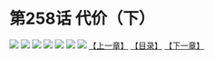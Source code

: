 # 第258话 代价（下）
![](https://mhpic.xiaomingtaiji.net/comic/D/斗破苍穹拆分版/258话/1.jpg-zymk.middle.webp)
![](https://mhpic.xiaomingtaiji.net/comic/D/斗破苍穹拆分版/258话/2.jpg-zymk.middle.webp)
![](https://mhpic.xiaomingtaiji.net/comic/D/斗破苍穹拆分版/258话/3.jpg-zymk.middle.webp)
![](https://mhpic.xiaomingtaiji.net/comic/D/斗破苍穹拆分版/258话/4.jpg-zymk.middle.webp)
![](https://mhpic.xiaomingtaiji.net/comic/D/斗破苍穹拆分版/258话/5.jpg-zymk.middle.webp)
![](https://mhpic.xiaomingtaiji.net/comic/D/斗破苍穹拆分版/258话/6.jpg-zymk.middle.webp)
![](https://mhpic.xiaomingtaiji.net/comic/D/斗破苍穹拆分版/258话/7.jpg-zymk.middle.webp)
[【上一章】](./257.md)
[【目录】](./README.md)
[【下一章】](./259.md)
